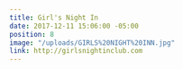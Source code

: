 ```yaml
---
title: Girl's Night In
date: 2017-12-11 15:06:00 -05:00
position: 8
image: "/uploads/GIRLS%20NIGHT%20INN.jpg"
link: http://girlsnightinclub.com
---
```


